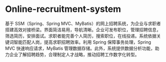 # Online-recruitment-system
基于 SSM（Spring、Spring MVC、MyBatis）的网上招聘系统，为企业与求职者搭建高效对接桥梁。界面简洁易用，导航清晰。企业可发布职位，管理招聘信息，筛选简历，安排面试。求职者能完善个人简历，搜索职位，在线投递。系统依据关键词智能匹配人岗，提高求职招聘效率。利用 Spring 保障事务处理，Spring MVC 快速响应请求，MyBatis 管理数据存储。此外，系统提供数据分析功能，助力企业了解招聘趋势，合理制定人才战略，推动招聘工作数字化转型。 
